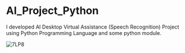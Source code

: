 # AI_Project_Python
I developed AI Desktop Virtual Assistance (Speech Recognition) Project using Python Programming Language and some python module.

![7LP8](https://github.com/PratikKadam2244/AI_Project_Python/assets/123864464/8b6b2b6c-2e8a-4a28-bcd4-85aac4eafa90)
